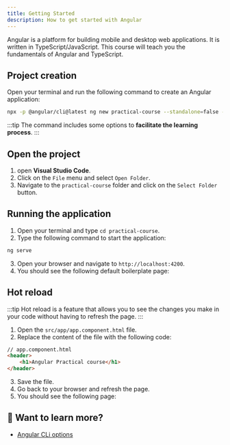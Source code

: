 ```yaml
---
title: Getting Started
description: How to get started with Angular
---
```


Angular is a platform for building mobile and desktop web applications. It is written in TypeScript/JavaScript. This course will teach you the fundamentals of Angular and TypeScript.

## Project creation

Open your terminal and run the following command to create an Angular application:

```bash
npx -p @angular/cli@latest ng new practical-course --standalone=false --style=css --ssr=false --skip-tests=false
```

:::tip
The command includes some options to **facilitate the learning process**.
:::

## Open the project

1. open **Visual Studio Code**.
2. Click on the `File` menu and select `Open Folder`.
3. Navigate to the `practical-course` folder and click on the `Select Folder` button.

## Running the application

1. Open your terminal and type `cd practical-course`.
2. Type the following command to start the application:

```bash
ng serve
```

3. Open your browser and navigate to `http://localhost:4200`.
4. You should see the following default boilerplate page:



## Hot reload

:::tip
Hot reload is a feature that allows you to see the changes you make in your code without having to refresh the page.
:::

1. Open the `src/app/app.component.html` file.
2. Replace the content of the file with the following code:

```html
// app.component.html
<header>
    <h1>Angular Practical course</h1>
</header>
```
3. Save the file.
4. Go back to your browser and refresh the page.
5. You should see the following page:


## 🔎 Want to learn more?

- [Angular CLi options](/practical-course/going-further#angular-cli-options)

